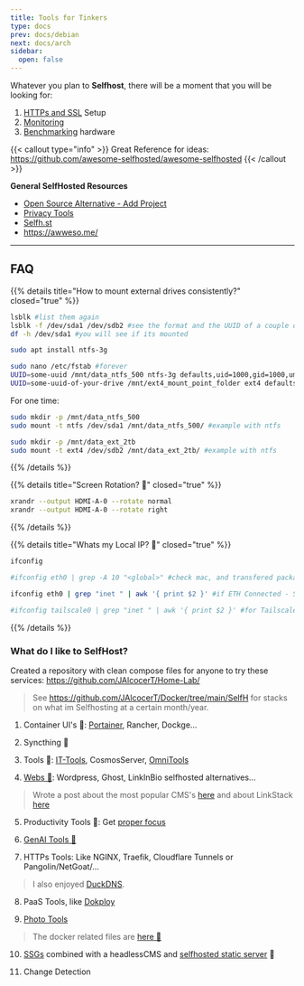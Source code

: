 ```yaml
---
title: Tools for Tinkers
type: docs
prev: docs/debian
next: docs/arch
sidebar:
  open: false
---
```


Whatever you plan to **Selfhost**, there will be a moment that you will be looking for:

1. [HTTPs and SSL](https://jalcocert.github.io/JAlcocerT/docs/selfhosting/https/) Setup
2. [Monitoring](https://jalcocert.github.io/JAlcocerT/how-to-setup-beszel-monitoring/)
3. [Benchmarking](https://jalcocert.github.io/JAlcocerT/benchmarking-computers/) hardware


{{< callout type="info" >}}
Great Reference for ideas: https://github.com/awesome-selfhosted/awesome-selfhosted
{{< /callout >}}

**General SelfHosted Resources**

- [Open Source Alternative - Add Project](https://www.opensourcealternative.to/add-project)
- [Privacy Tools](https://www.privacytools.io/)
- [Selfh.st](https://selfh.st/)
- https://awweso.me/

---

## FAQ


{{% details title="How to mount external drives consistently?" closed="true" %}}

```sh
lsblk #list them again
lsblk -f /dev/sda1 /dev/sdb2 #see the format and the UUID of a couple of blocks
df -h /dev/sda1 #you will see if its mounted
```

```sh
sudo apt install ntfs-3g

sudo nano /etc/fstab #forever
UUID=some-uuid /mnt/data_ntfs_500 ntfs-3g defaults,uid=1000,gid=1000,umask=0022 0 1
UUID=some-uuid-of-your-drive /mnt/ext4_mount_point_folder ext4 defaults 0 1
```

For one time:

```sh
sudo mkdir -p /mnt/data_ntfs_500
sudo mount -t ntfs /dev/sda1 /mnt/data_ntfs_500/ #example with ntfs

sudo mkdir -p /mnt/data_ext_2tb
sudo mount -t ext4 /dev/sdb2 /mnt/data_ext_2tb/ #example with ntfs
```

{{% /details %}}

{{% details title="Screen Rotation? 🚀" closed="true" %}}

```sh
xrandr --output HDMI-A-0 --rotate normal
xrandr --output HDMI-A-0 --rotate right
```

{{% /details %}}


{{% details title="Whats my Local IP? 🚀" closed="true" %}}

```sh
ifconfig

#ifconfig eth0 | grep -A 10 "<global>" #check mac, and transfered packages

ifconfig eth0 | grep "inet " | awk '{ print $2 }' #if ETH Connected - SEE THE LOCAL IP

#ifconfig tailscale0 | grep "inet " | awk '{ print $2 }' #for Tailscale
```

{{% /details %}}

### What do I like to SelfHost?

Created a repository with clean compose files for anyone to try these services: https://github.com/JAlcocerT/Home-Lab/

> See https://github.com/JAlcocerT/Docker/tree/main/SelfH for stacks on what im Selfhosting at a certain month/year.

1. Container UI's 🐳: [Portainer](https://github.com/JAlcocerT/Home-Lab/tree/main/portainer), Rancher, Dockge...

2. Syncthing 🐳

3. Tools 🐳: [IT-Tools](https://github.com/JAlcocerT/Home-Lab/tree/main/it-tools), CosmosServer, [OmniTools](https://github.com/JAlcocerT/Home-Lab/tree/main/omni-tools)

4. [Webs 🐳](https://github.com/JAlcocerT/Docker/tree/main/Web/CMS): Wordpress, Ghost, LinkInBio selfhosted alternatives...

> Wrote a post about the most popular CMS's [here](https://jalcocert.github.io/JAlcocerT/no-code-websites/) and about LinkStack [here](https://jalcocert.github.io/JAlcocerT/linktree-web-alternative/#selfhosted-solutions-for-linkinbio)

5. Productivity Tools 🐳: Get [proper focus](https://jalcocert.github.io/JAlcocerT/tools-to-improve-focus/)

6. [GenAI Tools 🐳](https://github.com/JAlcocerT/Docker/tree/main/AI_Gen) 

7. HTTPs Tools: Like NGINX, Traefik, Cloudflare Tunnels or Pangolin/NetGoat/...

> I also enjoyed [DuckDNS](https://hub.docker.com/r/linuxserver/duckdns).

8. PaaS Tools, like [Dokploy](https://jalcocert.github.io/JAlcocerT/selfhosted-paas/)

9. [Photo Tools](https://jalcocert.github.io/JAlcocerT/photo-management-tools/)

> The docker related files are [here 🐳](https://github.com/JAlcocerT/Docker/tree/main/Backups/Photos)

10. [SSGs](https://github.com/JAlcocerT/Home-Lab/tree/main/ssg-astro) combined with a headlessCMS and [selfhosted static server](https://github.com/JAlcocerT/Home-Lab/tree/main/ssg-static-hosting) 🐳 

11. Change Detection